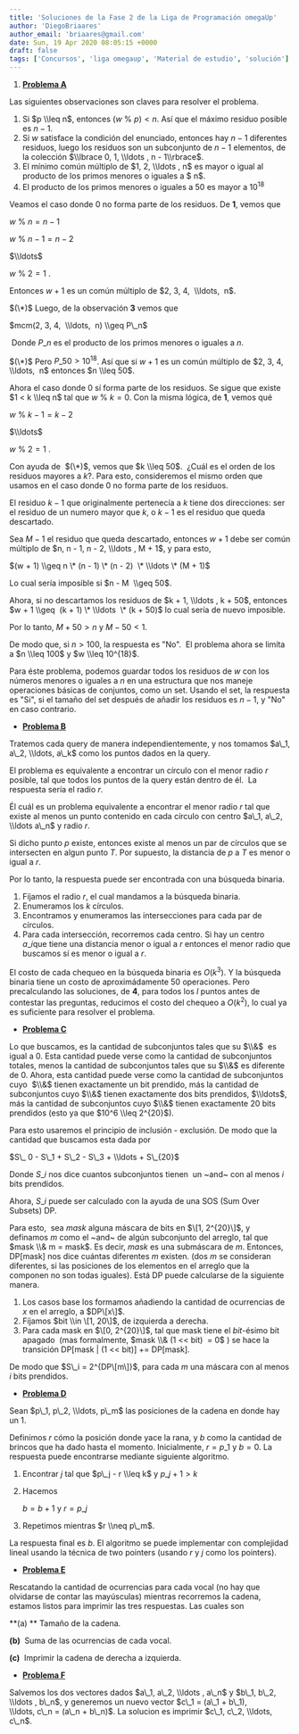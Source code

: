 ```yaml
---
title: 'Soluciones de la Fase 2 de la Liga de Programación omegaUp'
author: 'DiegoBriaares'
author_email: 'briaares@gmail.com'
date: Sun, 19 Apr 2020 08:05:15 +0000
draft: false
tags: ['Concursos', 'liga omegaup', 'Material de estudio', 'solución']
---
```


1.  **[Problema A](https://omegaup.com/arena/problem/No-se-molesto-en-escribir-uno)**

Las siguientes observaciones son claves para resolver el problema.

1.  Si $p \\leq n$, entonces $(w$ % $p) < n$. Así que el máximo residuo posible es $n - 1$.
2.  Si $w$ satisface la condición del enunciado, entonces hay $n - 1$ diferentes residuos, luego los residuos son un subconjunto de $n - 1$ elementos, de la colección $\\lbrace 0, 1, \\ldots , n - 1\\rbrace$.
3.  El mínimo común múltiplo de $1, 2, \\ldots , n$ es mayor o igual al producto de los primos menores o iguales a $ n$.
4.  El producto de los primos menores o iguales a $50$ es mayor a $10^{18}$

Veamos el caso donde $0$ no forma parte de los residuos. De **1**, vemos que

$w$ % $n = n - 1$

$w$ % $n - 1 = n - 2$

$\\ldots$

$w$ % $2= 1$ .

Entonces $w + 1$ es un común múltiplo de $2, 3, 4,  \\ldots,  n$.

$(\*)$ Luego, de la observación **3** vemos que

$mcm(2, 3, 4,  \\ldots,  n) \\geq P\_n$

 Donde $P\_n$ es el producto de los primos menores o iguales a $n$.

$(\*)$ Pero $P\_{50} > 10^{18}$. Así que si $w + 1$ es un común múltiplo de $2, 3, 4,  \\ldots,  n$ entonces $n \\leq 50$.

Ahora el caso donde $0$ sí forma parte de los residuos. Se sigue que existe $1 < k \\leq n$ tal que $w$ % $k = 0$. Con la misma lógica, de **1**, vemos qué

$w$ % $k - 1 = k - 2$

$\\ldots$

$w$ % $2= 1$ .

Con ayuda de  $(\*)$, vemos que $k \\leq 50$.  ¿Cuál es el orden de los residuos mayores a $k$?. Para esto, consideremos el mismo orden que usamos en el caso donde $0$ no forma parte de los residuos.

El residuo $k - 1$ que originalmente pertenecía a $k$ tiene dos direcciones: ser el residuo de un numero mayor que $k$, o $k - 1$ es el residuo que queda  descartado.

Sea $M - 1$ el residuo que queda descartado, entonces $w + 1$ debe ser común múltiplo de $n, n - 1, n - 2, \\ldots , M + 1$, y para esto,

$(w + 1) \\geq n \* (n - 1) \* (n - 2)  \* \\ldots \* (M + 1)$

Lo cual sería imposible si $n - M  \\geq 50$.

Ahora, si no descartamos los residuos de $k + 1, \\ldots , k + 50$, entonces $w + 1 \\geq  (k + 1) \* \\ldots  \* (k + 50)$ lo cual sería de nuevo imposible.

Por lo tanto, $M + 50 > n$ y $M - 50 < 1$.

De modo que, si $n > 100$, la respuesta es "No".  El problema ahora se limíta a $n \\leq 100$ y $w \\leq 10^{18}$.

Para éste problema, podemos guardar todos los residuos de $w$ con los números menores o iguales a $n$ en una estructura que nos maneje operaciones básicas de conjuntos, como un set. Usando el set, la respuesta es "Si", si el tamaño del set después de añadir los residuos es $n - 1$, y "No" en caso contrario.

*   **[Problema B](https://omegaup.com/arena/problem/La-fiesta-de-Filiberto)**

Tratemos cada query de manera independientemente, y nos tomamos $a\_1, a\_2, \\ldots, a\_k$ como los puntos dados en la query.

El problema es equivalente a encontrar un círculo con el menor radio $r$ posible, tal que todos los puntos de la query están dentro de él.  La respuesta sería el radio $r$.

Él cuál es un problema equivalente a encontrar el menor radio $r$ tal que existe al menos un punto contenido en cada círculo con centro $a\_1, a\_2, \\ldots a\_n$ y radio $r$.

Si dicho punto $p$ existe, entonces existe al menos un par de círculos que se intersecten en algun punto $T$. Por supuesto, la distancia de $p$ a $T$ es menor o igual a $r$.

Por lo tanto, la respuesta puede ser encontrada con una búsqueda binaria.

1.  Fíjamos el radio $r$, el cual mandamos a la búsqueda binaria.
2.  Enumeramos los $k$ círculos.
3.  Encontramos y enumeramos las intersecciones para cada par de círculos.
4.  Para cada intersección, recorremos cada centro. Si hay un centro $a\_i$que tiene una distancia menor o igual a $r$ entonces el menor radio que buscamos sí es menor o igual a $r$.

El costo de cada chequeo en la búsqueda binaria es $O(k^3)$. Y la búsqueda binaria tiene un costo de aproximádamente $50$ operaciones. Pero precalculando las soluciones, de **4**, para todos los $l$ puntos antes de contestar las preguntas, reducimos el costo del chequeo a $O(k^2)$, lo cual ya es suficiente para resolver el problema.

*   **[Problema C](https://omegaup.com/arena/problem/La-fiesta-de-Briares)**

Lo que buscamos, es la cantidad de subconjuntos tales que su $\\&$  es igual a $0$. Esta cantidad puede verse como la cantidad de subconjuntos totales, menos la cantidad de subconjuntos tales que su $\\&$ es diferente de $0$. Ahora, esta cantidad puede verse como la cantidad de subconjuntos cuyo  $\\&$ tienen exactamente un bit prendido, más la cantidad de subconjuntos cuyo $\\&$ tienen exactamente dos bits prendidos, $\\ldots$, más la cantidad de subconjuntos cuyo $\\&$ tienen exactamente $20$ bits prendidos (esto ya que $10^6 \\leq 2^{20}$).

Para esto usaremos el principio de inclusión - exclusión. De modo que la cantidad que buscamos esta dada por

$S\_ 0 - S\_1 + S\_2 - S\_3 + \\ldots + S\_{20}$

Donde $S\_i$ nos dice cuantos subconjuntos tienen  un ~and~ con al menos $i$ bits prendidos.

Ahora, $S\_i$ puede ser calculado con la ayuda de una SOS (Sum Over Subsets) DP.

Para esto,  sea $mask$ alguna máscara de bits en $\[1, 2^{20}\]$, y definamos $m$ como el ~and~ de algún subconjunto del arreglo, tal que $mask \\& m = mask$. Es decir, $mask$ es una submáscara de $m$. Entonces, DP\[mask\] nos dice cuántas diferentes $m$ existen. (dos $m$ se consideran diferentes, si las posiciones de los elementos en el arreglo que la componen no son todas iguales). Está DP puede calcularse de la siguiente manera.

1.  Los casos base los formamos añadiendo la cantidad de ocurrencias de $x$ en el arreglo, a $DP\[x\]$.
2.  Fíjamos $bit \\in \[1, 20\]$, de izquierda a derecha.
3.  Para cada mask en $\[0, 2^{20}\]$, tal que mask tiene el $bit$-ésimo bit apagado  (mas formalmente, $mask \\& (1 << bit)  = 0$ ) se hace la transición DP\[mask | (1 << bit)\] += DP\[mask\].

De modo que $S\_i = 2^{DP\[m\]}$, para cada $m$ una máscara con al menos $i$ bits prendidos.

*   **[Problema D](https://omegaup.com/arena/problem/Saltos-de-rana)**

Sean $p\_1, p\_2, \\ldots, p\_m$ las posiciones de la cadena en donde hay un $1$.

Definimos $r$ cómo la posición donde yace la rana, y $b$ como la cantidad de brincos que ha dado hasta el momento. Inicialmente, $r = p\_1$ y $b = 0$. La respuesta puede encontrarse mediante siguiente algoritmo.

1.  Encontrar $j$ tal que $p\_j - r \\leq k$ y $p\_{j + 1} > k$
2.  Hacemos
    
    $b = b + 1$ y $r = p\_j$
    
3.  Repetimos mientras $r \\neq p\_m$.

La respuesta final es $b$. El algoritmo se puede implementar con complejidad lineal usando la técnica de two pointers (usando $r$ y $j$ como los pointers).

*   **[Problema E](https://omegaup.com/arena/problem/Analizar-palabra)**

Rescatando la cantidad de ocurrencias para cada vocal (no hay que olvidarse de contar las mayúsculas) mientras recorremos la cadena, estamos listos para imprimir las tres respuestas. Las cuales son

**(a) ** Tamaño de la cadena.

**(b)**  Suma de las ocurrencias de cada vocal.

**(c)**  Imprimir la cadena de derecha a izquierda.

*   **[Problema F](https://omegaup.com/arena/problem/Suma-de-vectores)**

Salvemos los dos vectores dados $a\_1, a\_2, \\ldots , a\_n$ y $b\_1, b\_2, \\ldots , b\_n$, y generemos un nuevo vector $c\_1 = (a\_1 + b\_1), \\ldots, c\_n = (a\_n + b\_n)$. La solucion es imprimir $c\_1, c\_2, \\ldots, c\_n$.